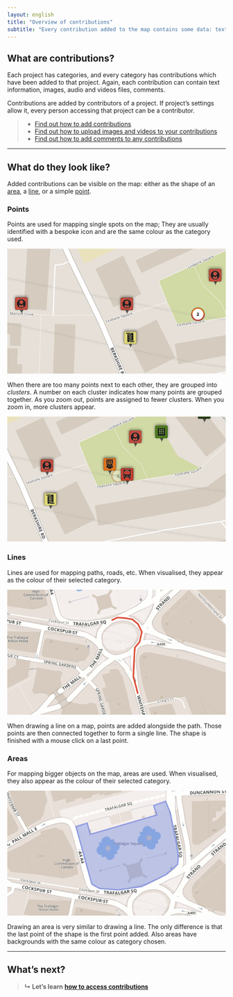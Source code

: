 ```yaml
---
layout: english
title: "Overview of contributions"
subtitle: "Every contribution added to the map contains some data: text information, media files, comments."
---
```


## What are contributions?

Each project has categories, and every category has contributions which have been added to that project. Again, each contribution can contain text information, images, audio and videos files, comments.

Contributions are added by contributors of a project. If project’s settings allow it, every person accessing that project can be a contributor.

> * [Find out how to add contributions](add-new-contribution.html)
> * [Find out how to upload images and videos to your contributions](upload-media-files.html)
> * [Find out how to add comments to any contributions](add-comments.html)

---

## What do they look like?

Added contributions can be visible on the map: either as the shape of an [area](#areas), a [line](#lines), or a simple [point](#points).

### Points

Points are used for mapping single spots on the map; They are usually identified with a bespoke icon and are the same colour as the category used.

![One point on the map](/images/en/contribution-point.png)

When there are too many points next to each other, they are grouped into *clusters*. A number on each cluster indicates how many points are grouped together. As you zoom out, points are assigned to fewer clusters. When you zoom in, more clusters appear.

![Clusters of several points each](/images/en/clusters.png)

### Lines

Lines are used for mapping paths, roads, etc. When visualised, they appear as the colour of their selected category.

![One line on the map](/images/en/contribution-line.png)

When drawing a line on a map, points are added alongside the path. Those points are then connected together to form a single line. The shape is finished with a mouse click on a last point.

### Areas

For mapping bigger objects on the map, areas are used. When visualised, they also appear as the colour of their selected category.

![An area on the map](/images/en/contribution-area.png)

Drawing an area is very similar to drawing a line. The only difference is that the last point of the shape is the first point added. Also areas have backgrounds with the same colour as category chosen.

---

## What’s next?

> **&#8627; Let’s learn** [**how to access contributions**](access-contributions.html)
